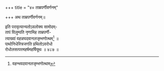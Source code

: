 +++
title = "४० ताम्रपर्णीवर्णनम्"

+++
अथ ताम्रपर्णीवर्णनम्॥

इति परावृत्यान्यतोऽवलोक्य सामोदम्-   
तापं विलुम्पति नृणामिह ताम्रपर्णी-   
त्याख्यां वहन्नघदवानलजृम्भणोत्थम्[^650] ॥   
पाथोनिधेस्त्रिजगति प्रथितोऽवरोधो   
रोधोलसत्परमहर्षमहर्षियूथः ॥ ४८७ ॥

[^650]:
     वहन्भवदवानलजृम्भणोत्थाम्


